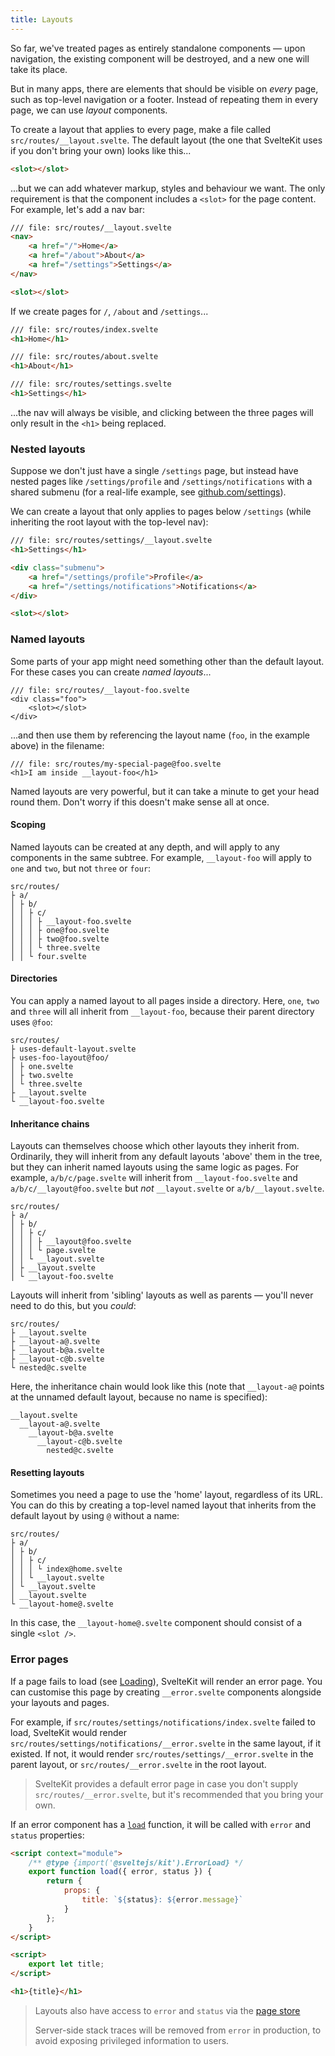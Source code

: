 ```yaml
---
title: Layouts
---
```


So far, we've treated pages as entirely standalone components — upon navigation, the existing component will be destroyed, and a new one will take its place.

But in many apps, there are elements that should be visible on _every_ page, such as top-level navigation or a footer. Instead of repeating them in every page, we can use _layout_ components.

To create a layout that applies to every page, make a file called `src/routes/__layout.svelte`. The default layout (the one that SvelteKit uses if you don't bring your own) looks like this...

```html
<slot></slot>
```

...but we can add whatever markup, styles and behaviour we want. The only requirement is that the component includes a `<slot>` for the page content. For example, let's add a nav bar:

```html
/// file: src/routes/__layout.svelte
<nav>
	<a href="/">Home</a>
	<a href="/about">About</a>
	<a href="/settings">Settings</a>
</nav>

<slot></slot>
```

If we create pages for `/`, `/about` and `/settings`...

```html
/// file: src/routes/index.svelte
<h1>Home</h1>
```

```html
/// file: src/routes/about.svelte
<h1>About</h1>
```

```html
/// file: src/routes/settings.svelte
<h1>Settings</h1>
```

...the nav will always be visible, and clicking between the three pages will only result in the `<h1>` being replaced.

### Nested layouts

Suppose we don't just have a single `/settings` page, but instead have nested pages like `/settings/profile` and `/settings/notifications` with a shared submenu (for a real-life example, see [github.com/settings](https://github.com/settings)).

We can create a layout that only applies to pages below `/settings` (while inheriting the root layout with the top-level nav):

```html
/// file: src/routes/settings/__layout.svelte
<h1>Settings</h1>

<div class="submenu">
	<a href="/settings/profile">Profile</a>
	<a href="/settings/notifications">Notifications</a>
</div>

<slot></slot>
```

### Named layouts

Some parts of your app might need something other than the default layout. For these cases you can create _named layouts_...

```svelte
/// file: src/routes/__layout-foo.svelte
<div class="foo">
	<slot></slot>
</div>
```

...and then use them by referencing the layout name (`foo`, in the example above) in the filename:

```svelte
/// file: src/routes/my-special-page@foo.svelte
<h1>I am inside __layout-foo</h1>
```

Named layouts are very powerful, but it can take a minute to get your head round them. Don't worry if this doesn't make sense all at once.

#### Scoping

Named layouts can be created at any depth, and will apply to any components in the same subtree. For example, `__layout-foo` will apply to `one` and `two`, but not `three` or `four`:

```
src/routes/
├ a/
│ ├ b/
│ │ ├ c/
│ │ │ ├ __layout-foo.svelte
│ │ │ ├ one@foo.svelte
│ │ │ ├ two@foo.svelte
│ │ │ └ three.svelte
│ │ └ four.svelte
```

#### Directories

You can apply a named layout to all pages inside a directory. Here, `one`, `two` and `three` will all inherit from `__layout-foo`, because their parent directory uses `@foo`:

```
src/routes/
├ uses-default-layout.svelte
├ uses-foo-layout@foo/
│ ├ one.svelte
│ ├ two.svelte
│ └ three.svelte
├ __layout.svelte
└ __layout-foo.svelte
```

#### Inheritance chains

Layouts can themselves choose which other layouts they inherit from. Ordinarily, they will inherit from any default layouts 'above' them in the tree, but they can inherit named layouts using the same logic as pages. For example, `a/b/c/page.svelte` will inherit from `__layout-foo.svelte` and `a/b/c/__layout@foo.svelte` but _not_ `__layout.svelte` or `a/b/__layout.svelte`.

```
src/routes/
├ a/
│ ├ b/
│ │ ├ c/
│ │ │ ├ __layout@foo.svelte
│ │ │ └ page.svelte
│ │ └ __layout.svelte
│ ├ __layout.svelte
│ └ __layout-foo.svelte
```

Layouts will inherit from 'sibling' layouts as well as parents — you'll never need to do this, but you _could_:

```
src/routes/
├ __layout.svelte
├ __layout-a@.svelte
├ __layout-b@a.svelte
├ __layout-c@b.svelte
└ nested@c.svelte
```

Here, the inheritance chain would look like this (note that `__layout-a@` points at the unnamed default layout, because no name is specified):

```
__layout.svelte
  __layout-a@.svelte
    __layout-b@a.svelte
      __layout-c@b.svelte
        nested@c.svelte
```

#### Resetting layouts

Sometimes you need a page to use the 'home' layout, regardless of its URL. You can do this by creating a top-level named layout that inherits from the default layout by using `@` without a name:

```
src/routes/
├ a/
│ ├ b/
│ │ ├ c/
│ │ │ └ index@home.svelte
│ │ └ __layout.svelte
│ └ __layout.svelte
│ __layout.svelte
└ __layout-home@.svelte
```

In this case, the `__layout-home@.svelte` component should consist of a single `<slot />`.

### Error pages

If a page fails to load (see [Loading](/docs/loading)), SvelteKit will render an error page. You can customise this page by creating `__error.svelte` components alongside your layouts and pages.

For example, if `src/routes/settings/notifications/index.svelte` failed to load, SvelteKit would render `src/routes/settings/notifications/__error.svelte` in the same layout, if it existed. If not, it would render `src/routes/settings/__error.svelte` in the parent layout, or `src/routes/__error.svelte` in the root layout.

> SvelteKit provides a default error page in case you don't supply `src/routes/__error.svelte`, but it's recommended that you bring your own.

If an error component has a [`load`](/docs/loading) function, it will be called with `error` and `status` properties:

```html
<script context="module">
	/** @type {import('@sveltejs/kit').ErrorLoad} */
	export function load({ error, status }) {
		return {
			props: {
				title: `${status}: ${error.message}`
			}
		};
	}
</script>

<script>
	export let title;
</script>

<h1>{title}</h1>
```

> Layouts also have access to `error` and `status` via the [page store](/docs/modules#$app-stores)
>
> Server-side stack traces will be removed from `error` in production, to avoid exposing privileged information to users.
